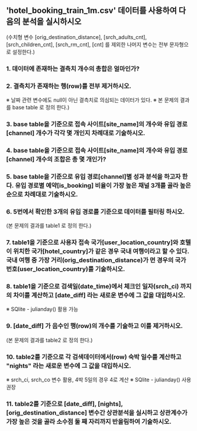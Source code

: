 ## 'hotel_booking_train_1m.csv' 데이터를 사용하여 다음의 분석을 실시하시오
(수치형 변수 [orig_destination_distance], [srch_adults_cnt], [srch_children_cnt], [srch_rm_cnt], [cnt] 를 제외한 나머지 변수는 전부 문자형으로 설정한다.) 

### 1. 데이터에 존재하는 결측치 개수의 총합은 얼마인가?

### 2. 결측치가 존재하는 행(row)를 전부 제거하시오.
 ※ 날짜 관련 변수에도 null이 아닌 결측치로 의심되는 데이터가 있다.
 ※ 본 문제의 결과를 base table 로 정의 한다.)

### 3. base table을 기준으로 접속 사이트[site_name]의 개수와 유입 경로[channel] 개수가 각각 몇 개인지 차례대로 기술하시오.

### 4. base table을 기준으로 접속 사이트[site_name]의 개수와 유입 경로[channel] 개수의 조합은 총 몇 개인가?

### 5. base table을 기준으로 유입 경로[channel]별 성과 분석을 하고자 한다. 유입 경로별 예약[is_booking] 비율이 가장 높은 채널 3개를 골라 높은 순으로 차례대로 기술하시오.

### 6. 5번에서 확인한 3개의 유입 경로를 기준으로 데이터를 필터링 하시오.
(본 문제의 결과를 table1 로 정의 한다.)

### 7. table1을 기준으로 사용자 접속 국가[user_location_country]와 호텔이 위치한 국가[hotel_country]가 같은 경우 국내 여행이라고 할 수 있다. 국내 여행 중 가장 거리(orig_destination_distance)가 먼 경우의 국가 번호(user_location_country)를 기술하시오.

### 8. table1을 기준으로 검색일(date_time)에서 체크인 일자(srch_ci) 까지의 차이를 계산하고 [date_diff] 라는 새로운 변수에 그 값을 대입하시오.
 ※ SQlite - julianday() 활용 가능

### 9. [date_diff] 가 음수인 행(row)의 개수를 기술하고 이를 제거하시오.
(본 문제의 결과를 table2 로 정의 한다.)

### 10. table2를 기준으로 각 검색데이터에서(row) 숙박 일수를 계산하고 "nights" 라는 새로운 변수에 그 값을 대입하시오.
 ※ srch_ci, srch_co 변수 활용, 4박 5일의 경우 4로 계산
 ※ SQlite - julianday() 사용 권장

### 11. table2를 기준으로 [date_diff], [nights], [orig_destination_distance] 변수간 상관분석을 실시하고 상관계수가 가장 높은 것을 골라 소수점 둘 째 자리까지 반올림하여 기술하시오.
